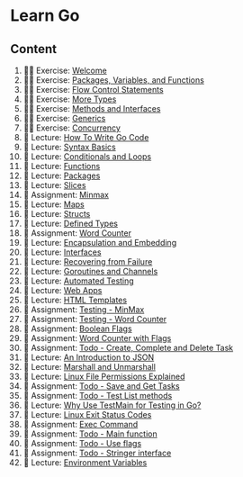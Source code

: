 # Learn Go

## Content

1. 🏃‍♂️ Exercise: [Welcome](./go-ex1-tour-welcome.md)
2. 🏃‍♂️ Exercise: [Packages, Variables, and Functions](./go-ex2-tour-packages-variables-functions.md)
3. 🏃‍♂️ Exercise: [Flow Control Statements](./go-ex3-tour-flow-control-statements.md)
4. 🏃‍♂️ Exercise: [More Types](./go-ex4-tour-more-types.md)
5. 🏃‍♂️ Exercise: [Methods and Interfaces](./go-ex5-tour-methods-and-interfaces.md)
6. 🏃‍♂️ Exercise: [Generics](./go-ex6-tour-generics.md)
7. 🏃‍♂️ Exercise: [Concurrency](./go-ex7-tour-concurrency.md)
8. 📖 Lecture: [How To Write Go Code](./go-lec1-how-to-write-go-code.md)
9. 📖 Lecture: [Syntax Basics](./go-lec-head-first-go-syntax-basics.md)
10. 📖 Lecture: [Conditionals and Loops](./go-lec-head-first-go-conditionals-and-loops.md)
11. 📖 Lecture: [Functions](./go-lec-head-first-go-functions.md)
12. 📖 Lecture: [Packages](./go-lec-head-first-go-packages.md)
13. 📖 Lecture: [Slices](./go-lec-head-first-go-slices.md)
14. 🚀 Assignment: [Minmax](./go-as-minmax.md)
15. 📖 Lecture: [Maps](./go-lec-head-first-go-maps.md)
16. 📖 Lecture: [Structs](./go-lec-head-first-go-structs.md)
17. 📖 Lecture: [Defined Types](./go-lec-head-first-go-defined-types.md)
18. 🚀 Assignment: [Word Counter](./go-as-word-counter.md)
19. 📖 Lecture: [Encapsulation and Embedding](./go-lec-head-first-go-encapsulation.md)
20. 📖 Lecture: [Interfaces](./go-lec-head-first-go-interfaces.md)
21. 📖 Lecture: [Recovering from Failure](./go-lec-head-first-go-recovering-from-failure.md)
22. 📖 Lecture: [Goroutines and Channels](./go-lec-head-first-go-goroutines-and-channels.md)
23. 📖 Lecture: [Automated Testing](./go-lec-head-first-go-automated-testing.md)
24. 📖 Lecture: [Web Apps](./go-lec-head-first-go-web-apps.md)
25. 📖 Lecture: [HTML Templates](./go-lec-head-first-go-html-templates.md)
26. 🚀 Assignment: [Testing - MinMax](./go-as-test-minmax.md)
27. 🚀 Assignment: [Testing - Word Counter](./go-as-test-word-counter.md)
28. 🚀 Assignment: [Boolean Flags](./go-as-boolean-flags.md)
29. 🚀 Assignment: [Word Counter with Flags](./go-as-word-counter-with-flags.md)
30. 🚀 Assignment: [Todo - Create, Complete and Delete Task](./go-as-todo-create-complete-delete-task.md)
31. 📖 Lecture: [An Introduction to JSON](./go-lec-an-intro-to-json.md)
32. 📖 Lecture: [Marshall and Unmarshall](./go-lec-marshall-and-unmarshall.md)
33. 📖 Lecture: [Linux File Permissions Explained](./go-lec-linux-file-permissions-explained.md)
34. 🚀 Assignment: [Todo - Save and Get Tasks](./go-as-todo-save-and-get-tasks.md)
35. 🚀 Assignment: [Todo - Test List methods](./go-as-todo-test-list-methods.md)
36. 📖 Lecture: [Why Use TestMain for Testing in Go?](./go-lec-why-use-test-main-for-go-testing.md)
37. 📖 Lecture: [Linux Exit Status Codes](./go-lec-linux-exit-status-codes.md)
38. 🚀 Assignment: [Exec Command](./go-as-exec-command.md)
39. 🚀 Assignment: [Todo - Main function](./go-as-todo-main-func.md)
40. 🚀 Assignment: [Todo - Use flags](./go-as-todo-use-flags.md)
41. 🚀 Assignment: [Todo - Stringer interface](./go-as-todo-stringer-interface.md)
42. 📖 Lecture: [Environment Variables](./go-lec-env-variables.md)
